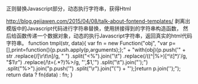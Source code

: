 正则替换Javascript部分，动态执行字符串，获得Html


http://blog.gejiawen.com/2015/04/08/talk-about-fontend-templates/
剥离出模版中的Javascript代码进行字符串替换，使用拼接得到的字符串构造函数，
然后给函数传递一个数据对象，动态的执行Javascript字符串，返回真实的html代码字符串。
function tmpl(str, data){
    var fn = new Function("obj",
        "var p=[],print=function(){p.push.apply(p,arguments);};" +
        "with(obj){p.push('" +
        str
          .replace(/[\r\t\n]/g, " ")
          .split("<%").join("\t")
          .replace(/((^|%>)[^\t]*)'/g, "$1\r")
          .replace(/\t=(.*?)%>/g, "',$1,'")
          .split("\t").join("');")
          .split("%>").join("p.push('")
          .split("\r").join("\\'") +
        "');}return p.join('');");
    return data ? fn(data) : fn;
}